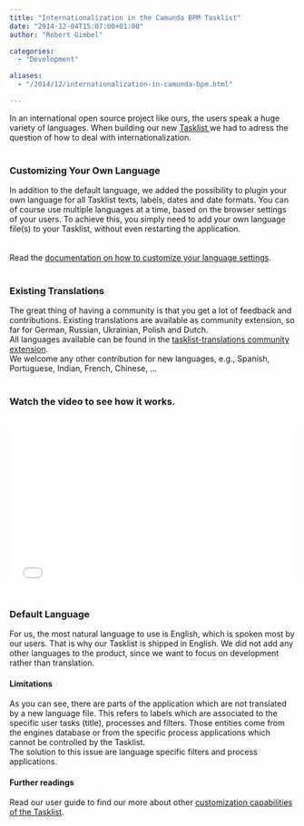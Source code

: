 ```yaml
---
title: "Internationalization in the Camunda BPM Tasklist"
date: "2014-12-04T15:07:00+01:00"
author: "Robert Gimbel"

categories:
  - "Development"

aliases:
  - "/2014/12/internationalization-in-camunda-bpm.html"

---
```


In an international open source project like ours, the users speak a huge variety of languages. When building our new <a href="http://docs.camunda.org/latest/guides/user-guide/#tasklist" target="">Tasklist </a>we had to adress the question of how to deal with internationalization.<br />
<br />
<h3>
Customizing Your Own Language</h3>
In addition to the default language, we added the possibility to plugin your own language for all Tasklist texts, labels, dates and date formats. You can of course use multiple languages at a time, based on the browser settings of your users. To achieve this, you simply need to add your own language file(s) to your Tasklist, without even restarting the application.<br />
<br />
<a name='more'></a><br />
Read the <a href="http://docs.camunda.org/latest/guides/user-guide/#tasklist-customizing-localization" target="_blank">documentation on how to customize your language settings</a>.<br />
<br />
<h3>
Existing Translations</h3>
The great thing of having a community is that you get a lot of feedback and contributions. Existing translations are available as community extension, so far for German, Russian, Ukrainian, Polish and Dutch.<br />
All languages available can be found in the <a href="https://github.com/camunda/camunda-tasklist-translations" target="_blank">tasklist-translations community extension</a>.<br />
We welcome any other contribution for new languages, e.g., Spanish, Portuguese, Indian, French, Chinese, ...<br />
<br />
<h3>
Watch the video to see how it works.</h3>
<br />
<iframe allowfullscreen="" frameborder="0" height="281" mozallowfullscreen="" src="//player.vimeo.com/video/113602609" webkitallowfullscreen="" width="500"></iframe> <br />
<br />
<h3>
Default Language</h3>
For us, the most natural language to use is English, which is spoken most by our users. That is why our Tasklist is shipped in English. We did not add any other languages to the product, since we want to focus on development rather than translation.<br />
<h4>
Limitations</h4>
As you can see, there are parts of the application which are not translated by a new language file. This refers to labels which are associated to the specific user tasks (title), processes and filters. Those entities come from the engines database or from the specific process applications which cannot be controlled by the Tasklist.<br />
The solution to this issue are language specific filters and process applications.<br />
<h4>
Further readings</h4>
<div>
Read our user guide to find our more about other <a href="http://docs.camunda.org/latest/guides/user-guide/#tasklist-customizing" target="_blank">customization capabilities of the Tasklist</a>.</div>
